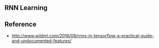 ## RNN Learning
## Reference
* http://www.wildml.com/2016/08/rnns-in-tensorflow-a-practical-guide-and-undocumented-features/

